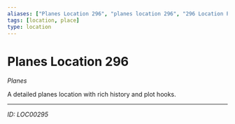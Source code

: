 ```yaml
---
aliases: ["Planes Location 296", "planes location 296", "296 Location Planes"]
tags: [location, place]
type: location
---
```


# Planes Location 296

*Planes*

A detailed planes location with rich history and plot hooks.

---
*ID: LOC00295*
